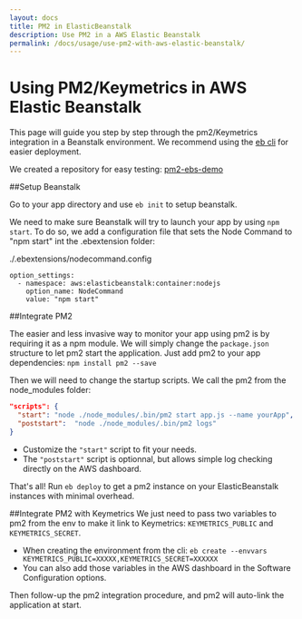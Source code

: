 ```yaml
---
layout: docs
title: PM2 in ElasticBeanstalk
description: Use PM2 in a AWS Elastic Beanstalk
permalink: /docs/usage/use-pm2-with-aws-elastic-beanstalk/
---
```


# Using PM2/Keymetrics in AWS Elastic Beanstalk

This page will guide you step by step through the pm2/Keymetrics integration in a Beanstalk environment. We recommend using the [eb cli](http://docs.aws.amazon.com/elasticbeanstalk/latest/dg/eb-cli3.html) for easier deployment.

We created a repository for easy testing: [pm2-ebs-demo](https://github.com/keymetrics/pm2-ebs-demo)

##Setup Beanstalk

Go to your app directory and use `eb init` to setup beanstalk.

We need to make sure Beanstalk will try to launch your app by using `npm start`. To do so, 
we add a configuration file that sets the Node Command to "npm start" int the .ebextension folder:

./.ebextensions/nodecommand.config

```
option_settings:
  - namespace: aws:elasticbeanstalk:container:nodejs
    option_name: NodeCommand
    value: "npm start"
```

##Integrate PM2

The easier and less invasive way to monitor your app using pm2 is by requiring it as a npm module. We will simply change the `package.json` structure to let pm2 start the application.
Just add pm2 to your app dependencies: 
`npm install pm2 --save`

Then we will need to change the startup scripts. We call the pm2 from the node_modules folder:

```json
"scripts": {
  "start": "node ./node_modules/.bin/pm2 start app.js --name yourApp",
  "poststart":  "node ./node_modules/.bin/pm2 logs"
}
```

 * Customize the `"start"` script to fit your needs.
 * The `"poststart"` script is optionnal, but allows simple log checking directly on the AWS dashboard.

That's all! Run `eb deploy` to get a pm2 instance on your ElasticBeanstalk instances with minimal overhead.

##Integrate PM2 with Keymetrics
We just need to pass two variables to pm2 from the env to make it link to Keymetrics: `KEYMETRICS_PUBLIC` and `KEYMETRICS_SECRET`.

* When creating the environment from the cli:
`eb create --envvars KEYMETRICS_PUBLIC=XXXXX,KEYMETRICS_SECRET=XXXXXX
`
* You can also add those variables in the AWS dashboard in the Software Configuration options.

Then follow-up the pm2 integration procedure, and pm2 will auto-link the application at start.
